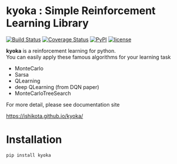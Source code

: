 # kyoka : Simple Reinforcement Learning Library
[![Build Status](https://travis-ci.org/ishikota/kyoka.svg?branch=master)](https://travis-ci.org/ishikota/kyoka)
[![Coverage Status](https://coveralls.io/repos/github/ishikota/kyoka/badge.svg?branch=master)](https://coveralls.io/github/ishikota/kyoka?branch=master)
[![PyPI](https://img.shields.io/pypi/v/kyoka.svg?maxAge=2592000)](https://badge.fury.io/py/kyoka)
[![license](https://img.shields.io/github/license/mashape/apistatus.svg?maxAge=2592000)](https://github.com/ishikota/kyoka/blob/master/LICENSE.md)

**kyoka** is a reinforcement learning for python.  
You can easily apply these famous algorithms for your learning task

- MonteCarlo
- Sarsa
- QLearning
- deep QLearning (from DQN paper)
- MonteCarloTreeSearch

For more detail, please see documentation site  

https://ishikota.github.io/kyoka/

# Installation
```bash
pip install kyoka
```
